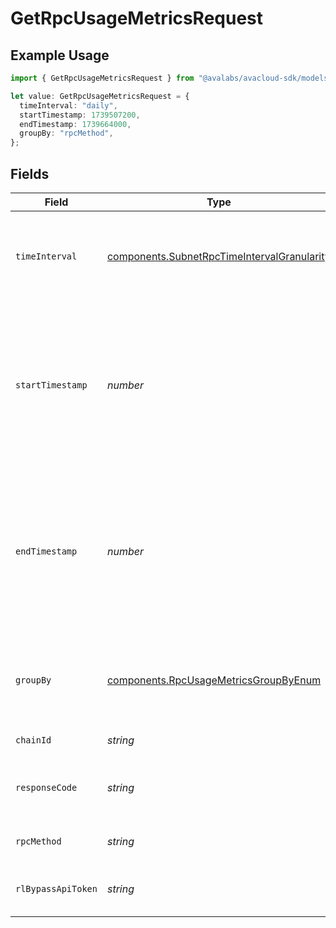 # GetRpcUsageMetricsRequest

## Example Usage

```typescript
import { GetRpcUsageMetricsRequest } from "@avalabs/avacloud-sdk/models/operations";

let value: GetRpcUsageMetricsRequest = {
  timeInterval: "daily",
  startTimestamp: 1739507200,
  endTimestamp: 1739664000,
  groupBy: "rpcMethod",
};
```

## Fields

| Field                                                                                                                   | Type                                                                                                                    | Required                                                                                                                | Description                                                                                                             | Example                                                                                                                 |
| ----------------------------------------------------------------------------------------------------------------------- | ----------------------------------------------------------------------------------------------------------------------- | ----------------------------------------------------------------------------------------------------------------------- | ----------------------------------------------------------------------------------------------------------------------- | ----------------------------------------------------------------------------------------------------------------------- |
| `timeInterval`                                                                                                          | [components.SubnetRpcTimeIntervalGranularity](../../models/components/subnetrpctimeintervalgranularity.md)              | :heavy_minus_sign:                                                                                                      | Time interval granularity for data aggregation for subnet<br/>     rpc metrics                                          | daily                                                                                                                   |
| `startTimestamp`                                                                                                        | *number*                                                                                                                | :heavy_minus_sign:                                                                                                      | The start time of the range as a UNIX timestamp. The requested start time  will be rounded down to 0:00 UTC of the day. | 1739507200                                                                                                              |
| `endTimestamp`                                                                                                          | *number*                                                                                                                | :heavy_minus_sign:                                                                                                      | The end time of the range as a UNIX timestamp. The requested end time will be rounded down to 0:00 UTC of the day.      | 1739664000                                                                                                              |
| `groupBy`                                                                                                               | [components.RpcUsageMetricsGroupByEnum](../../models/components/rpcusagemetricsgroupbyenum.md)                          | :heavy_minus_sign:                                                                                                      | Query param for the criterion used for grouping metrics                                                                 | rpcMethod                                                                                                               |
| `chainId`                                                                                                               | *string*                                                                                                                | :heavy_minus_sign:                                                                                                      | Filter data by chain ID.                                                                                                |                                                                                                                         |
| `responseCode`                                                                                                          | *string*                                                                                                                | :heavy_minus_sign:                                                                                                      | Filter data by response status code.                                                                                    |                                                                                                                         |
| `rpcMethod`                                                                                                             | *string*                                                                                                                | :heavy_minus_sign:                                                                                                      | Filter data by RPC method.                                                                                              |                                                                                                                         |
| `rlBypassApiToken`                                                                                                      | *string*                                                                                                                | :heavy_minus_sign:                                                                                                      | Filter data by Rl Bypass API Token.                                                                                     |                                                                                                                         |